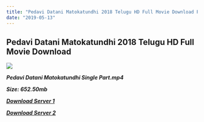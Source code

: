 ```yaml
---
title: "Pedavi Datani Matokatundhi 2018 Telugu HD Full Movie Download Pedavi Datani Matokatundhi Telugu HD Movie Download"
date: "2019-05-13"
---
```


## Pedavi Datani Matokatundhi 2018 Telugu HD Full Movie Download

![](https://images.moviebuff.com/92a59ca0-c9c8-48a6-aee2-c0b0ee29db68?w=1000)

**_Pedavi Datani Matokatundhi Single Part.mp4_**

**_Size: 652.50mb_**

**_[Download Server 1](https://openload.co/f/qvPuMmCDQ-4)_**

**_[Download Server 2](https://openload.co/f/qvPuMmCDQ-4)_**
